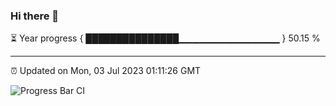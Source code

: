 ### Hi there 👋

⏳ Year progress { ███████████████▁▁▁▁▁▁▁▁▁▁▁▁▁▁▁ } 50.15 %

---

⏰ Updated on Mon, 03 Jul 2023 01:11:26 GMT

![Progress Bar CI](https://github.com/liununu/liununu/workflows/Progress%20Bar%20CI/badge.svg)
